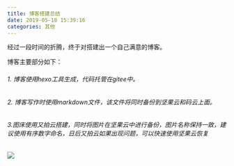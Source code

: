 ```yaml
---
title: 博客搭建总结
date: 2019-05-18 15:39:16
categories: 其他
---
```


经过一段时间的折腾，终于对搭建出一个自己满意的博客。

<!--more--> 

博客主要部分如下：

###### 1. 博客使用hexo工具生成，代码托管在gitee中。

###### 2. 博客写作时使用markdown文件，该文件将同时备份到坚果云和码云上面。

###### 3.图床使用又拍云搭建，同时将图片在坚果云中进行备份，图片名称保持一致，建议使用有序数字命名，日后又拍云如果出现问题，可以快速使用坚果云恢复



![](http://gaoye-xyz.test.upcdn.net/pic-bed/0002.jpg)



